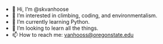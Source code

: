 - 👋 Hi, I’m @skvanhoose
- 👀 I’m interested in climbing, coding, and environmentalism.
- 🌱 I’m currently learning Python.
- 💞️ I’m looking to learn all the things.
- 📫 How to reach me: vanhooss@oregonstate.edu

<!---
skvanhoose/skvanhoose is a ✨ special ✨ repository because its `README.md` (this file) appears on your GitHub profile.
You can click the Preview link to take a look at your changes.
--->
